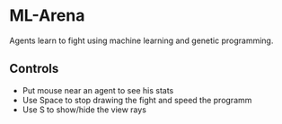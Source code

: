 # ML-Arena
 Agents learn to fight using machine learning and genetic programming.

## Controls

- Put mouse near an agent to see his stats
- Use Space to stop drawing the fight and speed the programm
- Use S to show/hide the view rays